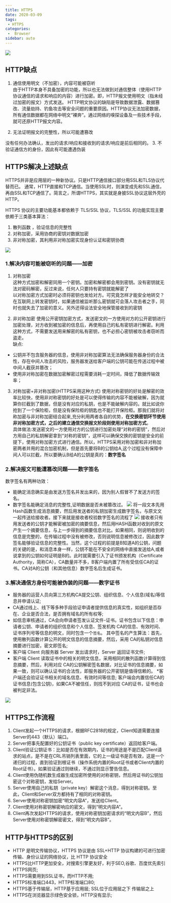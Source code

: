 ```yaml
---
title: HTTPS
date: 2020-03-09
tags:
 - HTTPS
categories:
 -  Browser
sidebar: auto
---
```


![](https://resource.limeili.co/abstract/abstract%20(48).jpg)
<!-- more -->

## HTTP缺点
1. 通信使用明文（不加密），内容可能被窃听  
由于HTTP本身不具备加密的功能，所以也无法做到对通信整体（使用HTTP协议通信的请求和响应的内容）进行加密。即，HTTP报文使用明文（指未经过加密的报文）方式发送。
HTTP明文协议的缺陷是导致数据泄露、数据篡改、流量劫持、钓鱼攻击等安全问题的重要原因。HTTP协议无法加密数据，所有通信数据都在网络中明文“裸奔”。通过网络的嗅探设备及一些技术手段，就可还原HTTP报文内容。

2. 无法证明报文的完整性，所以可能遭篡改  

没有任何办法确认，发出的请求/响应和接收到的请求/响应是前后相同的。
3. 不验证通信方的身份，因此有可能遭遇伪装

## HTTPS解决上述缺点
HTTPS并非是应用层的一种新协议。只是HTTP通信接口部分用SSL和TLS协议代替而已。
通常，HTTP直接和TCP通信。当使用SSL时，则演变成先和SSL通信，再由SSL和TCP通信了。简言之，所谓HTTPS，其实就是身披SSL协议这层外壳的HTTP。  

HTTPS 协议的主要功能基本都依赖于 TLS/SSL 协议，TLS/SSL 的功能实现主要依赖于三类基本算法：
1. 散列函数 ，验证信息的完整性
2. 对称加密，采用协商的密钥对数据加密
3. 非对称加密，其利用非对称加密实现身份认证和密钥协商

![](https://resource.limeili.co/image/202007042222.png)
### 1.解决内容可能被窃听的问题——加密
1. 对称加密  
这种方式加密和解密同用一个密钥。加密和解密都会用到密钥。没有密钥就无法对密码解密，反过来说，任何人只要持有密钥就能解密了  
以对称加密方式加密时必须将密钥也发给对方。可究竟怎样才能安全地转交？在互联网上转发密钥时，如果通信被监听那么密钥就可会落人攻击者之手，同时也就失去了加密的意义。另外还得设法安全地保管接收到的密钥

2. 非对称加密
使用公开密钥加密方式，发送密文的一方使用对方的公开密钥进行加密处理，对方收到被加密的信息后，再使用自己的私有密钥进行解密。利用这种方式，不需要发送用来解密的私有密钥，也不必担心密钥被攻击者窃听而盗走。  
缺点:
* 公钥并不包含服务器的信息，使用非对称加密算法无法确保服务器身份的合法性，存在中间人攻击的风险，服务器发送给客户端的公钥可能在传送过程中被中间人截获并篡改；
* 使用非对称加密在数据加密解密过程需要消耗一定时间，降低了数据传输效率；

3. 对称加密+非对称加密(HTTPS采用这种方式)
使用对称密钥的好处是解密的效率比较快，使用非对称密钥的好处是可以使得传输的内容不能被破解，因为就算你拦截到了数据，但是没有对应的私钥，也是不能破解内容的。就比如说你抢到了一个保险柜，但是没有保险柜的钥匙也不能打开保险柜。那我们就将对称加密与非对称加密结合起来,充分利用两者各自的优势，**在交换密钥环节使用非对称加密方式，之后的建立通信交换报文阶段则使用对称加密方式**。  
具体做法:发送密文的一方使用对方的公钥进行加密处理“对称的密钥”，然后对方用自己的私钥解密拿到“对称的密钥”，这样可以确保交换的密钥是安全的前提下，使用对称加密方式进行通信。所以，HTTPS采用对称加密和非对称加密两者并用的混合加密机制，但是首先要将B的公钥给A,这个过程没有保障中间人可以拦截，所以要确认B给A的公钥是真的：**数字签名**

### 2.解决报文可能遭篡改问题——数字签名

数字签名有两种功效：
* 能确定消息确实是由发送方签名并发出来的，因为别人假冒不了发送方的签名。
* 数字签名能确定消息的完整性,证明数据是否未被篡改过。
![](https://resource.limeili.co/image/202007042336.png)
将一段文本先用Hash函数生成消息摘要，然后用发送者的私钥加密生成数字签名，与原文文一起传送给接收者。接下来就是接收者校验数字签名的流程了
![](https://resource.limeili.co/image/202007042337.png)
接收者只有用发送者的公钥才能解密被加密的摘要信息，然后用HASH函数对收到的原文产生一个摘要信息，与上一步得到的摘要信息对比。如果相同，则说明收到的信息是完整的，在传输过程中没有被修改，否则说明信息被修改过，因此数字签名能够验证信息的完整性。当然，这个过程的前提是B知道A的公钥，问题的关键的是，和消息本身一样，公钥不能在不安全的网络中直接发送给A,或者说拿到的公钥如何证明是B的。此时就需要引入了证书颁发机构（Certificate Authority，简称CA），CA数量并不多，B客户端内置了所有受信任CA的证书。CA对A的公钥（和其他信息）数字签名后生成证书。

### 3.解决通信方身份可能被伪装的问题——数字证书
* 服务器的运营人员向第三方机构CA提交公钥、组织信息、个人信息(域名)等信息并申请认证;
* CA通过线上、线下等多种手段验证申请者提供信息的真实性，如组织是否存在、企业是否合法，是否拥有域名的所有权等;
* 如信息审核通过，CA会向申请者签发认证文件-证书。证书包含以下信息：申请者公钥、申请者的组织信息和个人信息、签发机构 CA的信息、有效时间、证书序列号等信息的明文，同时包含一个`签名`。 其中签名的产生算法：首先，使用散列函数计算公开的明文信息的信息摘要，然后，采用 CA的私钥对信息摘要进行加密，密文即签名;
* 客户端 Client 向服务器 Server 发出请求时，Server 返回证书文件;
* 客户端 Client 读取证书中的相关的明文信息，采用相同的散列函数计算得到信息摘要，然后，利用对应 CA的公钥解密签名数据，对比证书的信息摘要，如果一致，则可以确认证书的合法性，即服务器的公开密钥是值得信赖的。
*客户端还会验证证书相关的域名信息、有效时间等信息; 客户端会内置信任CA的证书信息(包含公钥)，如果CA不被信任，则找不到对应 CA的证书，证书也会被判定非法。

![](https://resource.limeili.co/image/20200705134004.png)

## HTTPS工作流程
1. Client发起一个HTTPS的请求，根据RFC2818的规定，Client知道需要连接Server的443（默认）端口。
2. Server把事先配置好的公钥证书（public key certificate）返回给客户端。
3. Client验证公钥证书：比如是否在有效期内，证书的用途是不是匹配Client请求的站点，是不是在CRL吊销列表里面，它的上一级证书是否有效，这是一个递归的过程，直到验证到根证书（操作系统内置的Root证书或者Client内置的Root证书）。如果验证通过则继续，不通过则显示警告信息。
4. Client使用伪随机数生成器生成加密所使用的对称密钥，然后用证书的公钥加密这个对称密钥，发给Server。
5. Server使用自己的私钥（private key）解密这个消息，得到对称密钥。至此，Client和Server双方都持有了相同的对称密钥。
6. Server使用对称密钥加密“明文内容A”，发送给Client。
7. Client使用对称密钥解密响应的密文，得到“明文内容A”。
8. Client再次发起HTTPS的请求，使用对称密钥加密请求的“明文内容B”，然后Server使用对称密钥解密密文，得到“明文内容B”。

## HTTP与HTTPS的区别
* HTTP 是明文传输协议，HTTPS 协议是由 SSL+HTTP 协议构建的可进行加密传输、身份认证的网络协议，比 HTTP 协议安全
* HTTPS比HTTP更加安全，对搜索引擎更友好，利于SEO,谷歌、百度优先索引HTTPS网页;
* HTTPS需要用到SSL证书，而HTTP不用;
* HTTPS标准端口443，HTTP标准端口80;
* HTTPS基于传输层，HTTP基于应用层;  SSL位于应用层之下 传输层之上
* HTTPS在浏览器显示绿色安全锁，HTTP没有显示;


